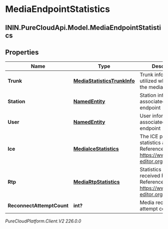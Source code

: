 # MediaEndpointStatistics

## ININ.PureCloudApi.Model.MediaEndpointStatistics

## Properties

|Name | Type | Description | Notes|
|------------ | ------------- | ------------- | -------------|
| **Trunk** | [**MediaStatisticsTrunkInfo**](MediaStatisticsTrunkInfo) | Trunk information utilized when creating the media endpoint | [optional] |
| **Station** | [**NamedEntity**](NamedEntity) | Station information associated with media endpoint | [optional] |
| **User** | [**NamedEntity**](NamedEntity) | User information associated media endpoint | [optional] |
| **Ice** | [**MediaIceStatistics**](MediaIceStatistics) | The ICE protocol statistics and details. Reference: https://www.rfc-editor.org/rfc/rfc5245 | [optional] |
| **Rtp** | [**MediaRtpStatistics**](MediaRtpStatistics) | Statistics of sent and received RTP. Reference: https://www.rfc-editor.org/rfc/rfc3550 | [optional] |
| **ReconnectAttemptCount** | **int?** | Media reconnect attempt count | [optional] |



_PureCloudPlatform.Client.V2 226.0.0_
